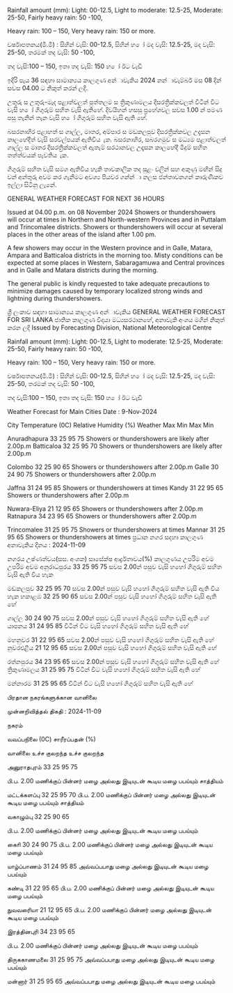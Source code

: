 Rainfall amount (mm): Light: 00-12.5, Light to moderate: 12.5-25, Moderate: 25-50, Fairly heavy rain: 50 -100,

Heavy rain: 100 – 150, Very heavy rain: 150 or more.

වර්ෂාපතනය(මි.මී) : සිහින් වැසි: 00-12.5, සිහින් හ ෝ මද වැසි: 12.5-25, මද වැසි: 25-50, තරමක් තද වැසි: 50 -100,

තද වැසි:100 – 150, ඉතා තද වැසි: 150 හ ෝ ඊට වැඩි

ඉදිරි පැය 36 සඳහා සාමාන්‍යය කාලගුණ අන්‍ාවැකිය 2024 නන්‍ාවැම්බර් මස 08 දින්‍ සවස 04.00 ට නිකුත් කරන්‍ ලදි.

උතුරු ස උතුරු-මැද පළාත්වලත් පුත්තලම ස ත්‍රිකුණාමලය දිසරත්‍රික්කවලත් විටින් විට වැසි හ ෝ ගිගුරුම් සහිත වැසි ඇතිහේ. දිවයිහන් හසසු ප්‍රහේශවල සවස 1.00 න් පමණ පසු තැනින් තැන වැසි හ ෝ ගිගුරුම් සහිත වැසි ඇති හේ.

බසරනාහිර පළාහත් ස ගාල්ල, මාතර, අම්පාර ස මඩකලපුව දිසරත්‍රික්කවල උදැසන කාලහේදීත් වැසි සරවල්පයක් ඇතිවිය ැක. බසරනාහිර, සබරගමුව ස මධ්‍යම පළාත්වලත් ගාල්ල ස මාතර දිසරත්‍රික්කවලත් ඇතැම් සරථානවල උදෑසන කාලහේදී මීදුම් සහිත තත්ත්වයක් පැවතිය ැක.

ගිගුරුම් සහිත වැසි සමග ඇතිවිය හැකි තාවකාලික තද සුළං වලින් සහ අකුණු මඟින් සිදු වන්‍ අන්‍තුරු අවම කර ගැනීමට අවශ්‍ය පියවර ගන්න්‍ා නලස ජන්‍තාවනගන් කාරුණිකව ඉල්ලා සිටිනු ලැනේ.

GENERAL WEATHER FORECAST FOR NEXT 36 HOURS

Issued at 04.00 p.m. on 08 November 2024 Showers or thundershowers will occur at times in Northern and North-western Provinces and in Puttalam and Trincomalee districts. Showers or thundershowers will occur at several places in the other areas of the island after 1.00 pm.

A few showers may occur in the Western province and in Galle, Matara, Ampara and Batticaloa districts in the morning too. Misty conditions can be expected at some places in Western, Sabaragamuwa and Central provinces and in Galle and Matara districts during the morning.

The general public is kindly requested to take adequate precautions to minimize damages caused by temporary localized strong winds and lightning during thundershowers.

ශ්‍රී ලංකාව සඳහා සාමාන්‍යය කාලගුණ අන්‍ාවැකිය GENERAL WEATHER FORECAST FOR SRI LANKA ජාතික කාලගුණ විදයා මධ්‍යසරථානහේ, අනාවැකි අංශය මගින් නිකුත් කරන ලදි Issued by Forecasting Division, National Meteorological Centre

Rainfall amount (mm): Light: 00-12.5, Light to moderate: 12.5-25, Moderate: 25-50, Fairly heavy rain: 50 -100,

Heavy rain: 100 – 150, Very heavy rain: 150 or more.

වර්ෂාපතනය(මි.මී) : සිහින් වැසි: 00-12.5, සිහින් හ ෝ මද වැසි: 12.5-25, මද වැසි: 25-50, තරමක් තද වැසි: 50 -100,

තද වැසි:100 – 150, ඉතා තද වැසි: 150 හ ෝ ඊට වැඩි

Weather Forecast for Main Cities Date : 9-Nov-2024

City Temperature (0C) Relative Humidity (%) Weather Max Min Max Min

Anuradhapura 33 25 95 75 Showers or thundershowers are likely after 2.00p.m Batticaloa 32 25 95 70 Showers or thundershowers are likely after 2.00p.m

Colombo 32 25 90 65 Showers or thundershowers after 2.00p.m Galle 30 24 90 75 Showers or thundershowers after 2.00p.m

Jaffna 31 24 95 85 Showers or thundershowers at times Kandy 31 22 95 65 Showers or thundershowers after 2.00p.m

Nuwara-Eliya 21 12 95 65 Showers or thundershowers after 2.00p.m Ratnapura 34 23 95 65 Showers or thundershowers after 2.00p.m

Trincomalee 31 25 95 75 Showers or thundershowers at times Mannar 31 25 95 65 Showers or thundershowers at times ප්‍රධාන නගර සදහා කාලගුණ අනාවැකිය දිනය : 2024-11-09

නගරය උෂ්ණත්වය(සස. අංශක) සාසේක්ෂ ආර්ද්‍රතාවය(%) කාලගුණය උපරිම අවම උපරිම අවම අනුරාධපුරය 33 25 95 75 සවස 2.00න් පසුව වැසි හහෝ ගිගුරුම් සහිත වැසි ඇති විය හැක

මඩකලපුව 32 25 95 70 සවස 2.00න් පසුව වැසි හහෝ ගිගුරුම් සහිත වැසි ඇති විය හැක හකාළඹ 32 25 90 65 සවස 2.00න් පසුව වැසි හහෝ ගිගුරුම් සහිත වැසි ඇති හේ

ගාල්ල 30 24 90 75 සවස 2.00න් පසුව වැසි හහෝ ගිගුරුම් සහිත වැසි ඇති හේ යාපනය 31 24 95 85 විටින් විට වැසි හහෝ ගිගුරුම් සහිත වැසි ඇති හේ

මහනුවර 31 22 95 65 සවස 2.00න් පසුව වැසි හහෝ ගිගුරුම් සහිත වැසි ඇති හේ නුවරඑළිය 21 12 95 65 සවස 2.00න් පසුව වැසි හහෝ ගිගුරුම් සහිත වැසි ඇති හේ

රත්නපුරය 34 23 95 65 සවස 2.00න් පසුව වැසි හහෝ ගිගුරුම් සහිත වැසි ඇති හේ ත්‍රිකුණාමලය 31 25 95 75 විටින් විට වැසි හහෝ ගිගුරුම් සහිත වැසි ඇති හේ

මන්නාරම 31 25 95 65 විටින් විට වැසි හහෝ ගිගුරුම් සහිත වැසි ඇති හේ

பிரதான நகரங்களுக்கான வானிலை

முன்னறிவித்தல் திகதி : 2024-11-09

நகரம்

வவப்பநிலை (0C) சாரீரப்பதன் (%)

வானிலை உச்ச குலறந்த உச்ச குலறந்த

அனுராதபுரம் 33 25 95 75

பி.ப. 2.00 மணிக்குப் பின்னர் மழை அல்லது இடியுடன் கூடிய மழை பபய்யும் சாத்தியம்

மட்டக்களப்பு 32 25 95 70 பி.ப. 2.00 மணிக்குப் பின்னர் மழை அல்லது இடியுடன் கூடிய மழை பபய்யும் சாத்தியம்

வகாழும்பு 32 25 90 65

பி.ப. 2.00 மணிக்குப் பின்னர் மழை அல்லது இடியுடன் கூடிய மழை பபய்யும்

காைி 30 24 90 75 பி.ப. 2.00 மணிக்குப் பின்னர் மழை அல்லது இடியுடன் கூடிய மழை பபய்யும்

யாழ்ப்பாணம் 31 24 95 85 அவ்வப்பபாது மழை அல்லது இடியுடன் கூடிய மழை பபய்யும்

கண்டி 31 22 95 65 பி.ப. 2.00 மணிக்குப் பின்னர் மழை அல்லது இடியுடன் கூடிய மழை பபய்யும்

நுவவரைியா 21 12 95 65 பி.ப. 2.00 மணிக்குப் பின்னர் மழை அல்லது இடியுடன் கூடிய மழை பபய்யும்

இரத்தினபுரி 34 23 95 65

பி.ப. 2.00 மணிக்குப் பின்னர் மழை அல்லது இடியுடன் கூடிய மழை பபய்யும்

திருககாணமலை 31 25 95 75 அவ்வப்பபாது மழை அல்லது இடியுடன் கூடிய மழை பபய்யும்

மன்னார் 31 25 95 65 அவ்வப்பபாது மழை அல்லது இடியுடன் கூடிய மழை பபய்யும்